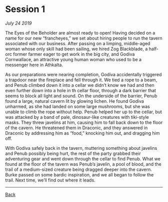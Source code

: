 # Session 1
_July 24 2019_

The Eyes of the Beholder are almost ready to open! Having decided on a name for our new “francheyes,” we set about hiring people to run the tavern associated with our business. After passing on a limping, middle-aged woman whose only skill had been sailing, we hired Zog Blackblade, a half-orc former farmer eager to get work in the big city, and Godiva Cornwallace, an attractive young human woman who used to be a messenger here in Athkalta.

As our preparations were nearing completion, Godiva accidentally triggered a trapdoor near the fireplace and fell through it. We tied a rope to a beam, and Penub climbed down it into a cellar we didn’t know we had and then even further down into a hole in th cellar floor, through a dark barrier that seems to block all light and sound. On the underside of the barrier, Penub found a large, natural cavern lit by glowing lichen. He found Godiva unharmed, as she had landed on some large mushrooms, but she was unable to climb the rope without help. Penub helped her up to the cellar, but was attacked by a band of pale, dinosaur-like creatures with tiki-style masks. They threw javelins at him, causing him to fall back down to the floor of the cavern. He threatened them in Draconic, and they answered in Draconic by addressing him as “food,” knocking him out, and dragging him off. 

With Godiva safely back in the tavern, muttering something about javelins and Penub possibly being hurt, the rest of the party grabbed their adventuring gear and went down through the cellar to find Penub. What we found at the floor of the tavern was Penub’s javelin, a pool of blood, and the trail of a medium-sized creature being dragged deeper into the cavern. Burke passed on some bardic inspiration, and we all began to follow the trail. Next time, we’ll find out where it leads.

---
[Back](./)